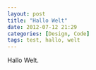 ```yaml
---
layout: post
title: "Hallo Welt"
date: 2012-07-12 21:29
categories: [Design, Code]
tags: test, hallo, welt
---
```


Hallo Welt.
